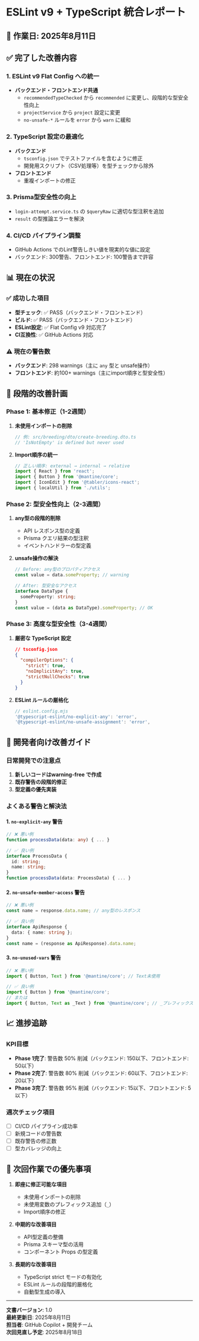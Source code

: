 # ESLint v9 + TypeScript 統合レポート

## 📅 作業日: 2025年8月11日

## ✅ 完了した改善内容

### 1. ESLint v9 Flat Config への統一
- **バックエンド・フロントエンド共通**
  - `recommendedTypeChecked` から `recommended` に変更し、段階的な型安全性向上
  - `projectService` から `project` 設定に変更
  - `no-unsafe-*` ルールを `error` から `warn` に緩和

### 2. TypeScript 設定の最適化
- **バックエンド**
  - `tsconfig.json` でテストファイルを含むように修正
  - 開発用スクリプト（CSV処理等）を型チェックから除外
- **フロントエンド**
  - 重複インポートの修正

### 3. Prisma型安全性の向上
- `login-attempt.service.ts` の `$queryRaw` に適切な型注釈を追加
- `result` の型推論エラーを解決

### 4. CI/CD パイプライン調整
- GitHub Actions でのLint警告しきい値を現実的な値に設定
- バックエンド: 300警告、フロントエンド: 100警告まで許容

## 📊 現在の状況

### ✅ 成功した項目
- **型チェック**: ✅ PASS（バックエンド・フロントエンド）
- **ビルド**: ✅ PASS（バックエンド・フロントエンド）
- **ESLint設定**: ✅ Flat Config v9 対応完了
- **CI互換性**: ✅ GitHub Actions 対応

### ⚠️ 現在の警告数
- **バックエンド**: 298 warnings（主に `any` 型と unsafe操作）
- **フロントエンド**: 約100+ warnings（主にimport順序と型安全性）

## 🎯 段階的改善計画

### Phase 1: 基本修正（1-2週間）
1. **未使用インポートの削除**
   ```typescript
   // 例: src/breeding/dto/create-breeding.dto.ts
   // 'IsNotEmpty' is defined but never used
   ```

2. **Import順序の統一**
   ```typescript
   // 正しい順序: external → internal → relative
   import { React } from 'react';
   import { Button } from '@mantine/core';
   import { IconEdit } from '@tabler/icons-react';
   import { localUtil } from './utils';
   ```

### Phase 2: 型安全性向上（2-3週間）
1. **any型の段階的削除**
   - API レスポンス型の定義
   - Prisma クエリ結果の型注釈
   - イベントハンドラーの型定義

2. **unsafe操作の解決**
   ```typescript
   // Before: any型のプロパティアクセス
   const value = data.someProperty; // warning
   
   // After: 型安全なアクセス
   interface DataType {
     someProperty: string;
   }
   const value = (data as DataType).someProperty; // OK
   ```

### Phase 3: 高度な型安全性（3-4週間）
1. **厳密な TypeScript 設定**
   ```json
   // tsconfig.json
   {
     "compilerOptions": {
       "strict": true,
       "noImplicitAny": true,
       "strictNullChecks": true
     }
   }
   ```

2. **ESLint ルールの厳格化**
   ```javascript
   // eslint.config.mjs
   '@typescript-eslint/no-explicit-any': 'error',
   '@typescript-eslint/no-unsafe-assignment': 'error',
   ```

## 🔧 開発者向け改善ガイド

### 日常開発での注意点
1. **新しいコードはwarning-free で作成**
2. **既存警告の段階的修正**
3. **型定義の優先実装**

### よくある警告と解決法

#### 1. `no-explicit-any` 警告
```typescript
// ❌ 悪い例
function processData(data: any) { ... }

// ✅ 良い例
interface ProcessData {
  id: string;
  name: string;
}
function processData(data: ProcessData) { ... }
```

#### 2. `no-unsafe-member-access` 警告
```typescript
// ❌ 悪い例
const name = response.data.name; // any型のレスポンス

// ✅ 良い例
interface ApiResponse {
  data: { name: string };
}
const name = (response as ApiResponse).data.name;
```

#### 3. `no-unused-vars` 警告
```typescript
// ❌ 悪い例
import { Button, Text } from '@mantine/core'; // Text未使用

// ✅ 良い例
import { Button } from '@mantine/core';
// または
import { Button, Text as _Text } from '@mantine/core'; // _プレフィックス
```

## 📈 進捗追跡

### KPI目標
- **Phase 1完了**: 警告数 50% 削減（バックエンド: 150以下、フロントエンド: 50以下）
- **Phase 2完了**: 警告数 80% 削減（バックエンド: 60以下、フロントエンド: 20以下）
- **Phase 3完了**: 警告数 95% 削減（バックエンド: 15以下、フロントエンド: 5以下）

### 週次チェック項目
- [ ] CI/CD パイプライン成功率
- [ ] 新規コードの警告数
- [ ] 既存警告の修正数
- [ ] 型カバレッジの向上

## 🚀 次回作業での優先事項

1. **即座に修正可能な項目**
   - 未使用インポートの削除
   - 未使用変数のプレフィックス追加（`_`）
   - Import順序の修正

2. **中期的な改善項目**
   - API型定義の整備
   - Prisma スキーマ型の活用
   - コンポーネント Props の型定義

3. **長期的な改善項目**
   - TypeScript strict モードの有効化
   - ESLint ルールの段階的厳格化
   - 自動型生成の導入

---

**文書バージョン**: 1.0  
**最終更新日**: 2025年8月11日  
**担当者**: GitHub Copilot + 開発チーム  
**次回見直し予定**: 2025年8月18日
